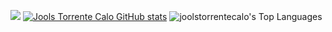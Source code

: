 ![](https://hit.yhype.me/github/profile?account_id=97971137)
[![Jools Torrente Calo GitHub stats](https://github-readme-stats.vercel.app/api?username=joolstorrentecalo)](https://github.com/joolstorrentecalo/github-readme-stats) ![joolstorrentecalo's Top Languages](https://github-readme-stats.vercel.app/api/top-langs/?username=joolstorrentecalo)
